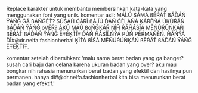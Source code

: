Replace karakter untuk membantu membersihkan kata-kata yang menggunakan font yang unik.
komentar asli:
MÁĹÚ ŚÁMÁ ßĔŔÁŤ ßÁĎÁŃ ŶÁŃĞ ĞÁ ßÁŃĞĔŤ? ŚÚŚÁĤ ČÁŔĨ ßÁĴÚ ĎÁŃ ČĔĹÁŃÁ ĶÁŔĔŃÁ ÚĶÚŔÁŃ ßÁĎÁŃ ŶÁŃĞ oVĔŔ? ÁĶÚ MÁÚ ßoŃĞĶÁŔ ŃĨĤ ŔÁĤÁŚĨÁ MĔŃÚŔÚŃĶÁŃ ßĔŔÁŤ ßÁĎÁŃ ŶÁŃĞ ĔŦĔĶŤĨŦ ĎÁŃ ĤÁŚĨĹŃŶÁ PÚŃ PĔŔMÁŃĔŃ. ĤÁŃŶÁ ĎĨ#@dr.nelfa.fashionherbal ĶĨŤÁ ßĨŚÁ MĔŃÚŔÚŃĶÁŃ ßĔŔÁŤ ßÁĎÁŃ ŶÁŃĞ ĔŦĔĶŤĨŦ.

komentar setelah dibersihkan:
'malu sama berat badan yang ga banget? susah cari baju dan celana karena ukuran badan yang over? aku mau bongkar nih rahasia menurunkan berat badan yang efektif dan hasilnya pun permanen. hanya di#@dr.nelfa.fashionherbal kita bisa menurunkan berat badan yang efektif.'
